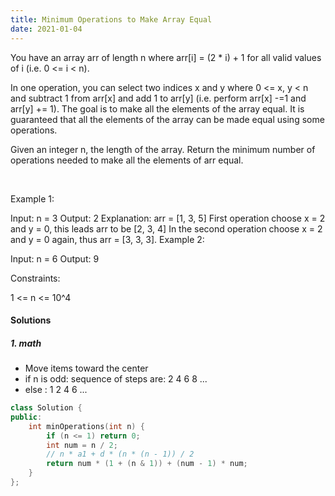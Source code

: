 ```yaml
---
title: Minimum Operations to Make Array Equal
date: 2021-01-04
---
```

You have an array arr of length n where arr[i] = (2 * i) + 1 for all valid values of i (i.e. 0 <= i < n).

In one operation, you can select two indices x and y where 0 <= x, y < n and subtract 1 from arr[x] and add 1 to arr[y] (i.e. perform arr[x] -=1 and arr[y] += 1). The goal is to make all the elements of the array equal. It is guaranteed that all the elements of the array can be made equal using some operations.

Given an integer n, the length of the array. Return the minimum number of operations needed to make all the elements of arr equal.

 

Example 1:

Input: n = 3
Output: 2
Explanation: arr = [1, 3, 5]
First operation choose x = 2 and y = 0, this leads arr to be [2, 3, 4]
In the second operation choose x = 2 and y = 0 again, thus arr = [3, 3, 3].
Example 2:

Input: n = 6
Output: 9
 

Constraints:

1 <= n <= 10^4


#### Solutions

##### 1. math

- Move items toward the center
- if n is odd: sequence of steps are: 2 4 6 8 ...
- else                              : 1 2 4 6 ...

```cpp
class Solution {
public:
    int minOperations(int n) {
        if (n <= 1) return 0;
        int num = n / 2;
        // n * a1 + d * (n * (n - 1)) / 2
        return num * (1 + (n & 1)) + (num - 1) * num;
    }
};
```
